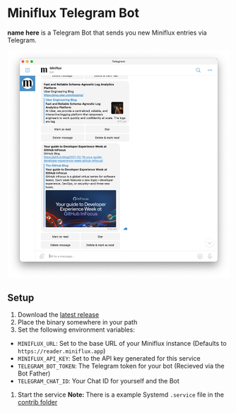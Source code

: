 # Miniflux Telegram Bot

**name here** is a Telegram Bot that sends you new Miniflux entries via Telegram.

![](.github/miniflux_bot.png)

## Setup

1. Download the [latest release](https://github.com/jloh/miniflux-telegram-bot/releases/latest/)
1. Place the binary somewhere in your path
1. Set the following environment variables:
  * `MINIFLUX_URL`: Set to the base URL of your Miniflux instance (Defaults to `https://reader.miniflux.app`)
  * `MINIFLUX_API_KEY`: Set to the API key generated for this service
  * `TELEGRAM_BOT_TOKEN`: The Telegram token for your bot (Recieved via the Bot Father)
  * `TELEGRAM_CHAT_ID`: Your Chat ID for yourself and the Bot
1. Start the service
   **Note:** There is a example Systemd `.service` file in the [contrib folder](contrib/)
